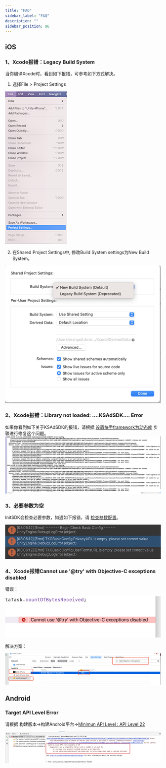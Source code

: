 ```yaml
---
title: "FAQ"
sidebar_label: "FAQ"
description: ""
sidebar_position: 96
---
```


## iOS
### 1、Xcode报错：Legacy Build System 

当你编译Xcode时，看到如下报错，可参考如下方式解决。

1. 选择File > Project Settings   

![iOS Symbols](/img/tkg/faq/legal01.png) 
  
2. 在Shared Project Settings中, 修改Build System settings为New Build System。

![iOS Symbols](/img/tkg/faq/legal02.png)


### 2、Xcode报错：Library not loaded:  ....KSAdSDK....  Error
如果你看到如下关于KSAdSDK的报错，请根据 [设置快手framework为动态库](./tkg-integration/sdk-projectsettings/sdk-projectsettings-ios.md) 步骤进行修复这个问题。
![ks_01_error](/img/tkg/sdk-config/projectsettings/ks_01_error.png)

### 3、必要参数为空

InitSDK会检查必要参数，如遇如下报错，请 [检查参数配置](./tkg-integration/sdk-basic/sdk-config.md)。   

![check_config](/img/tkg/basicintegration/checkConfig.jpeg)

### 4、Xcode报错Cannot use '@try' with Objective-C exceptions disabled
错误：

![](/img/tkg/faq/errorTry.jpg)

解决方案：

![](/img/tkg/faq/errorTrySolu.jpg)


## Android

### Target API Level Error
请根据 构建版本->构建Android平台->[Minimun API Level : API Level 22](./tkg-integration/sdk-projectsettings/sdk-projectsettings-android.md)

![Target API Level Error](/img/tkg/faq/androidtargetapi.jpg)
